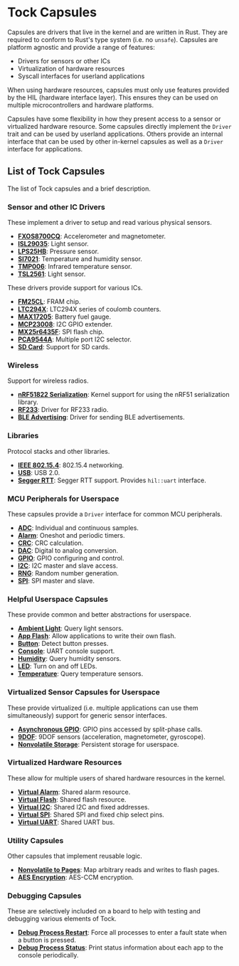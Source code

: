 Tock Capsules
=============

Capsules are drivers that live in the kernel and are written in Rust. They are
required to conform to Rust's type system (i.e. no `unsafe`). Capsules are
platform agnostic and provide a range of features:
- Drivers for sensors or other ICs
- Virtualization of hardware resources
- Syscall interfaces for userland applications

When using hardware resources, capsules must only use features provided by the
HIL (hardware interface layer). This ensures they can be used on multiple
microcontrollers and hardware platforms.

Capsules have some flexibility in how they present access to a sensor or
virtualized hardware resource. Some capsules directly implement the `Driver`
trait and can be used by userland applications. Others provide an internal
interface that can be used by other in-kernel capsules as well as a `Driver`
interface for applications.


List of Tock Capsules
---------------------

The list of Tock capsules and a brief description.

### Sensor and other IC Drivers

These implement a driver to setup and read various physical sensors.

- **[FXOS8700CQ](src/fxos8700cq.rs)**: Accelerometer and magnetometer.
- **[ISL29035](src/isl29035.rs)**: Light sensor.
- **[LPS25HB](src/lps25hb.rs)**: Pressure sensor.
- **[SI7021](src/si7021.rs)**: Temperature and humidity sensor.
- **[TMP006](src/tmp006.rs)**: Infrared temperature sensor.
- **[TSL2561](src/tsl2561.rs)**: Light sensor.

These drivers provide support for various ICs.

- **[FM25CL](src/fm25cl.rs)**: FRAM chip.
- **[LTC294X](src/ltc294x.rs)**: LTC294X series of coulomb counters.
- **[MAX17205](src/max17205.rs)**: Battery fuel gauge.
- **[MCP23008](src/mcp23008.rs)**: I2C GPIO extender.
- **[MX25r6435F](src/mx25r6435f.rs)**: SPI flash chip.
- **[PCA9544A](src/pca9544a.rs)**: Multiple port I2C selector.
- **[SD Card](src/sdcard.rs)**: Support for SD cards.


### Wireless

Support for wireless radios.

- **[nRF51822 Serialization](src/nrf51822_serialization.rs)**: Kernel support
  for using the nRF51 serialization library.
- **[RF233](src/rf233.rs)**: Driver for RF233 radio.
- **[BLE Advertising](src/ble_advertising_driver.rs)**: Driver for sending BLE
  advertisements.

### Libraries

Protocol stacks and other libraries.

- **[IEEE 802.15.4](src/ieee802154)**: 802.15.4 networking.
- **[USB](src/usb.rs)**: USB 2.0.
- **[Segger RTT](src/segger_rtt.rs)**: Segger RTT support. Provides `hil::uart`
  interface.


### MCU Peripherals for Userspace

These capsules provide a `Driver` interface for common MCU peripherals.

- **[ADC](src/adc.rs)**: Individual and continuous samples.
- **[Alarm](src/alarm.rs)**: Oneshot and periodic timers.
- **[CRC](src/crc.rs)**: CRC calculation.
- **[DAC](src/dac.rs)**: Digital to analog conversion.
- **[GPIO](src/gpio.rs)**: GPIO configuring and control.
- **[I2C](src/i2c_master_slave_driver.rs)**: I2C master and slave access.
- **[RNG](src/rng.rs)**: Random number generation.
- **[SPI](src/spi.rs)**: SPI master and slave.


### Helpful Userspace Capsules

These provide common and better abstractions for userspace.

- **[Ambient Light](src/ambient_light.rs)**: Query light sensors.
- **[App Flash](src/app_flash_driver.rs)**: Allow applications to write their
  own flash.
- **[Button](src/button.rs)**: Detect button presses.
- **[Console](src/console.rs)**: UART console support.
- **[Humidity](src/humidity.rs)**: Query humidity sensors.
- **[LED](src/led.rs)**: Turn on and off LEDs.
- **[Temperature](src/temperature.rs)**: Query temperature sensors.


### Virtualized Sensor Capsules for Userspace

These provide virtualized (i.e. multiple applications can use them
simultaneously) support for generic sensor interfaces.

- **[Asynchronous GPIO](src/gpio_async.rs)**: GPIO pins accessed by split-phase
  calls.
- **[9DOF](src/ninedof.rs)**: 9DOF sensors (acceleration, magnetometer, gyroscope).
- **[Nonvolatile Storage](src/nonvolatile_storage_driver.rs)**: Persistent storage for
  userspace.


### Virtualized Hardware Resources

These allow for multiple users of shared hardware resources in the kernel.

- **[Virtual Alarm](src/virtual_alarm.rs)**: Shared alarm resource.
- **[Virtual Flash](src/virtual_flash.rs)**: Shared flash resource.
- **[Virtual I2C](src/virtual_i2c.rs)**: Shared I2C and fixed addresses.
- **[Virtual SPI](src/virtual_spi.rs)**: Shared SPI and fixed chip select pins.
- **[Virtual UART](src/virtual_uart.rs)**: Shared UART bus.


### Utility Capsules

Other capsules that implement reusable logic.

- **[Nonvolatile to Pages](src/nonvolatile_to_pages.rs)**: Map arbitrary reads
  and writes to flash pages.
- **[AES Encryption](src/aes_ccm.rs)**: AES-CCM encryption.


### Debugging Capsules

These are selectively included on a board to help with testing and debugging
various elements of Tock.

- **[Debug Process Restart](src/debug_process_restart.rs)**: Force all processes
  to enter a fault state when a button is pressed.
- **[Debug Process Status](src/debug_process_status.rs)**: Print status information
  about each app to the console periodically.
